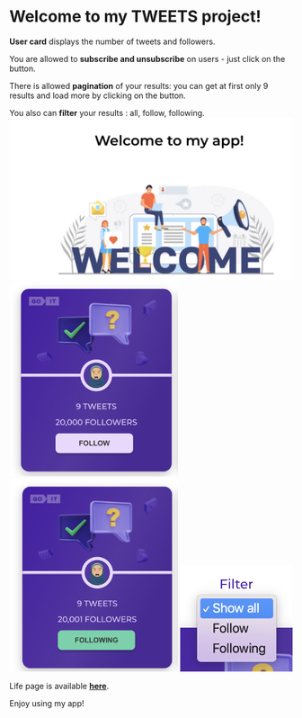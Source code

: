 <h1>Welcome to my TWEETS project!</h1>

<b>User card</b> displays the number of tweets and followers. 

You are allowed to <b>subscribe and unsubscribe</b>  on users - just click on the button.

There is allowed <b>pagination</b> of your results: you can get at first only 9 results and load more by clicking on the button.

You also can <b>filter</b> your results : all, follow, following.
<img src="/src/images/scr1.png" width="1000"/>
<img src="/src/images/scr2.png" width="300"/>
<img src="/src/images/scr3.png" width="300"/>
<img src="/src/images/scr4.png" width="200"/>


Life page is available <b>[here](sonyaaat.github.io/tweets-test-task/)</b>.

Enjoy using my app!
